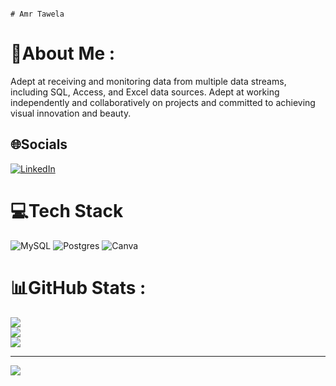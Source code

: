                                                                           # Amr Tawela
# 💫About Me :
Adept at receiving and monitoring data from multiple data streams, including SQL, Access, and Excel data sources. Adept at working independently and collaboratively on projects and committed to achieving visual innovation and beauty.

## 🌐Socials
[![LinkedIn](https://img.shields.io/badge/LinkedIn-%230077B5.svg?logo=linkedin&logoColor=white)](https://linkedin.com/in/https://www.linkedin.com/in/amr-tawela/) 

# 💻Tech Stack
![MySQL](https://img.shields.io/badge/mysql-%2300f.svg?style=for-the-badge&logo=mysql&logoColor=white) ![Postgres](https://img.shields.io/badge/postgres-%23316192.svg?style=for-the-badge&logo=postgresql&logoColor=white) ![Canva](https://img.shields.io/badge/Canva-%2300C4CC.svg?style=for-the-badge&logo=Canva&logoColor=white)
# 📊GitHub Stats :
![](https://github-readme-stats.vercel.app/api?username=Amr-Tawela&theme=radical&hide_border=false&include_all_commits=true&count_private=true)<br/>
![](https://github-readme-streak-stats.herokuapp.com/?user=Amr-Tawela&theme=radical&hide_border=false)<br/>
![](https://github-readme-stats.vercel.app/api/top-langs/?username=Amr-Tawela&theme=radical&hide_border=false&include_all_commits=true&count_private=true&layout=compact)

---
[![](https://visitcount.itsvg.in/api?id=Amr-Tawela&icon=0&color=0)](https://visitcount.itsvg.in)
